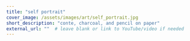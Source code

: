 ```yaml
---
title: "self portrait"
cover_image: /assets/images/art/self_portrait.jpg
short_description: "conte, charcoal, and pencil on paper"
external_url: ""  # leave blank or link to YouTube/video if needed
---
```

